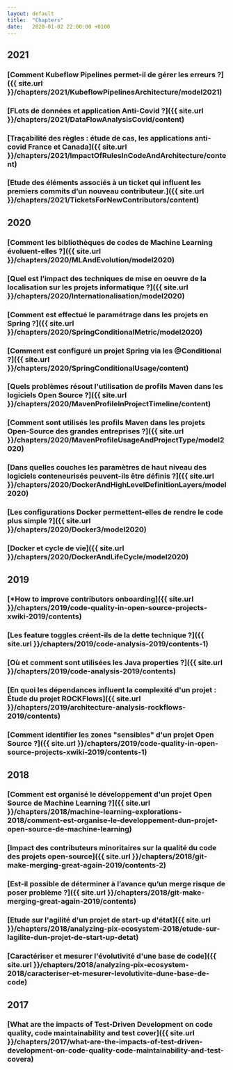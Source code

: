 ```yaml
---
layout: default
title:  "Chapters"
date:   2020-01-02 22:00:00 +0100
---
```

## 2021
### [Comment Kubeflow Pipelines permet-il de gérer les erreurs ?]({{ site.url }}/chapters/2021/KubeflowPipelinesArchitecture/model2021)
### [FLots de données et application Anti-Covid ?]({{ site.url }}/chapters/2021/DataFlowAnalysisCovid/content)
### [Traçabilité des règles : étude de cas, les applications anti-covid France et Canada]({{ site.url }}/chapters/2021/ImpactOfRulesInCodeAndArchitecture/content)
### [Etude des éléments associés à un ticket qui influent les premiers commits d’un nouveau contributeur.]({{ site.url }}/chapters/2021/TicketsForNewContributors/content)

## 2020
### [Comment les bibliothèques de codes de Machine Learning évoluent-elles ?]({{ site.url }}/chapters/2020/MLAndEvolution/model2020)
### [Quel est l’impact des techniques de mise en oeuvre de la localisation sur les projets informatique ?]({{ site.url }}/chapters/2020/Internationalisation/model2020)
### [Comment est effectué le paramétrage dans les projets en Spring ?]({{ site.url }}/chapters/2020/SpringConditionalMetric/model2020)
### [Comment est configuré un projet Spring via les @Conditional ?]({{ site.url }}/chapters/2020/SpringConditionalUsage/content)
### [Quels problèmes résout l'utilisation de profils Maven dans les logiciels Open Source ?]({{ site.url }}/chapters/2020/MavenProfileInProjectTimeline/content)
### [Comment sont utilisés les profils Maven dans les projets Open-Source des grandes entreprises ?]({{ site.url }}/chapters/2020/MavenProfileUsageAndProjectType/model2020)
### [Dans quelles couches les paramètres de haut niveau des logiciels conteneurisés peuvent-ils être définis ?]({{ site.url }}/chapters/2020/DockerAndHighLevelDefinitionLayers/model2020)
### [Les configurations Docker permettent-elles de rendre le code plus simple ?]({{ site.url }}/chapters/2020/Docker3/model2020)
### [Docker et cycle de vie]({{ site.url }}/chapters/2020/DockerAndLifeCycle/model2020)


## 2019
### [*How to improve contributors onboarding]({{ site.url }}/chapters/2019/code-quality-in-open-source-projects-xwiki-2019/contents)
### [Les feature toggles créent-ils de la dette technique ?]({{ site.url }}/chapters/2019/code-analysis-2019/contents-1)
### [Où et comment sont utilisées les Java properties ?]({{ site.url }}/chapters/2019/code-analysis-2019/contents)
### [En quoi les dépendances influent la complexité d'un projet : Étude du projet ROCKFlows]({{ site.url }}/chapters/2019/architecture-analysis-rockflows-2019/contents)
###  [Comment identifier les zones "sensibles" d'un projet Open Source ?]({{ site.url }}/chapters/2019/code-quality-in-open-source-projects-xwiki-2019/contents-1)

## 2018
###  [Comment est organisé le développement d'un projet Open Source de Machine Learning ?]({{ site.url }}/chapters/2018/machine-learning-explorations-2018/comment-est-organise-le-developpement-dun-projet-open-source-de-machine-learning)
###  [Impact des contributeurs minoritaires sur la qualité du code des projets open-source]({{ site.url }}/chapters/2018/git-make-merging-great-again-2019/contents-2)
###  [Est-il possible de déterminer à l’avance qu’un merge risque de poser problème ?]({{ site.url }}/chapters/2018/git-make-merging-great-again-2019/contents)
###  [Etude sur l'agilité d'un projet de start-up d'état]({{ site.url }}/chapters/2018/analyzing-pix-ecosystem-2018/etude-sur-lagilite-dun-projet-de-start-up-detat)
###  [Caractériser et mesurer l'évolutivité d'une base de code]({{ site.url }}/chapters/2018/analyzing-pix-ecosystem-2018/caracteriser-et-mesurer-levolutivite-dune-base-de-code)

## 2017
###  [What are the impacts of Test-Driven Development on code quality, code maintainability and test cover]({{ site.url }}/chapters/2017/what-are-the-impacts-of-test-driven-development-on-code-quality-code-maintainability-and-test-covera)
